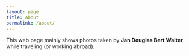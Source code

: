 ```yaml
---
layout: page
title: About
permalink: /about/
---
```


This web page mainly shows photos taken by __Jan Douglas Bert Walter__
while traveling (or working abroad).
